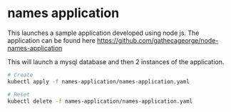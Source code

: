 # names application

This launches a sample application developed using node js. The application can be found here <https://github.com/gathecageorge/node-names-application>

This will launch a mysql database and then 2 instances of the application.

```bash
# Create
kubectl apply -f names-application/names-application.yaml

# Reset
kubectl delete -f names-application/names-application.yaml
```
